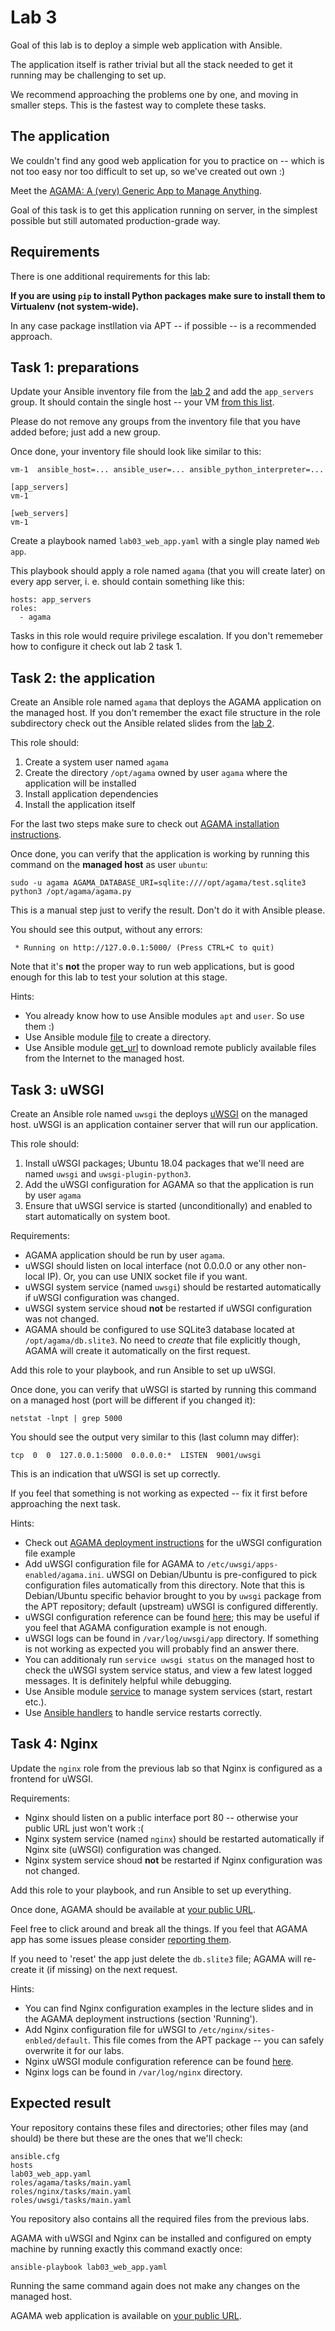 # Lab 3

Goal of this lab is to deploy a simple web application with Ansible.

The application itself is rather trivial but all the stack needed to get it
running may be challenging to set up.

We recommend approaching the problems one by one, and moving in smaller steps.
This is the fastest way to complete these tasks. 


## The application

We couldn't find any good web application for you to practice on -- which is
not too easy nor too difficult to set up, so we've created out own :)

Meet the
[AGAMA: A (very) Generic App to Manage Anything](https://github.com/hudolejev/agama).

Goal of this task is to get this application running on server, in the simplest
possible but still automated production-grade way.


## Requirements

There is one additional requirements for this lab:

**If you are using `pip` to install Python packages make sure to install them to
Virtualenv (not system-wide).**

In any case package instllation via APT -- if possible -- is a recommended
approach.


## Task 1: preparations

Update your Ansible inventory file from the [lab 2](../02-web-server/lab.md) and
add the `app_servers` group. It should contain the single host -- your VM
[from this list](http://193.40.156.86/vms.html).

Please do not remove any groups from the inventory file that you have added
before; just add a new group.

Once done, your inventory file should look like similar to this:

	vm-1  ansible_host=... ansible_user=... ansible_python_interpreter=...

	[app_servers]
	vm-1

	[web_servers]
	vm-1

Create a playbook named `lab03_web_app.yaml` with a single play named `Web app`.

This playbook should apply a role named `agama` (that you will create later) on
every app server, i. e. should contain something like this:

	hosts: app_servers
	roles:
      - agama

Tasks in this role would require privilege escalation. If you don't rememeber
how to configure it check out lab 2 task 1.


## Task 2: the application

Create an Ansible role named `agama` that deploys the AGAMA application on the
managed host. If you don't remember the exact file structure in the role
subdirectory check out the Ansible related slides from the
[lab 2](../02-web-server).

This role should:
 1. Create a system user named `agama`
 2. Create the directory `/opt/agama` owned by user `agama` where the
    application will be installed
 3. Install application dependencies
 4. Install the application itself

For the last two steps make sure to check out
[AGAMA installation instructions](https://github.com/hudolejev/agama#installation).

Once done, you can verify that the application is working by running this
command on the **managed host** as user `ubuntu`:

	sudo -u agama AGAMA_DATABASE_URI=sqlite:////opt/agama/test.sqlite3 python3 /opt/agama/agama.py

This is a manual step just to verify the result. Don't do it with Ansible
please.

You should see this output, without any errors:

	 * Running on http://127.0.0.1:5000/ (Press CTRL+C to quit)

Note that it's **not** the proper way to run web applications, but is good
enough for this lab to test your solution at this stage.

Hints:
 - You already know how to use Ansible modules `apt` and `user`. So use them :)
 - Use Ansible module
   [file](https://docs.ansible.com/ansible/latest/modules/file_module.html)
   to create a directory.
 - Use Ansible module
   [get_url](https://docs.ansible.com/ansible/latest/modules/get_url_module.html)
   to download remote publicly available files from the Internet to the managed
   host.


## Task 3: uWSGI

Create an Ansible role named `uwsgi` the deploys
[uWSGI](https://uwsgi-docs.readthedocs.io) on the managed host. uWSGI is an
application container server that will run our application.

This role should:
 1. Install uWSGI packages; Ubuntu 18.04 packages that we'll need are named
    `uwsgi` and `uwsgi-plugin-python3`.
 2. Add the uWSGI configuration for AGAMA so that the application is run by user
    `agama`
 4. Ensure that uWSGI service is started (unconditionally) and enabled to start
    automatically on system boot.

Requirements:
 - AGAMA application should be run by user `agama`.
 - uWSGI should listen on local interface (not 0.0.0.0 or any other non-local
   IP). Or, you can use UNIX socket file if you want.
 - uWSGI system service (named `uwsgi`) should be restarted automatically if
   uWSGI configuration was changed.
 - uWSGI system service shoud **not** be restarted if uWSGI configuration was
   not changed.
 - AGAMA should be configured to use SQLite3 database located at
   `/opt/agama/db.slite3`. No need to _create_ that file explicitly though,
   AGAMA will create it automatically on the first request.

Add this role to your playbook, and run Ansible to set up uWSGI.

Once done, you can verify that uWSGI is started by running this command on a
managed host (port will be different if you changed it):

	netstat -lnpt | grep 5000

You should see the output very similar to this (last column may differ):

	tcp  0  0  127.0.0.1:5000  0.0.0.0:*  LISTEN  9001/uwsgi

This is an indication that uWSGI is set up correctly.

If you feel that something is not working as expected -- fix it first before
approaching the next task.

Hints:
 - Check out
   [AGAMA deployment instructions](https://github.com/hudolejev/agama#running)
   for the uWSGI configuration file example
 - Add uWSGI configuration file for AGAMA to
   `/etc/uwsgi/apps-enabled/agama.ini`. uWSGI on Debian/Ubuntu is pre-configured
   to pick configuration files automatically from this directory. Note that this
   is Debian/Ubuntu specific behavior brought to you by `uwsgi` package from the
   APT repository; default (upstream) uWSGI is configured differently.
 - uWSGI configuration reference can be found
   [here](https://uwsgi-docs.readthedocs.io/en/latest/Options.html); this may be
   useful if you feel that AGAMA configuration example is not enough.
 - uWSGI logs can be found in `/var/log/uwsgi/app` directory. If something is
   not working as expected you will probably find an answer there.
 - You can additionaly run `service uwsgi status` on the managed host to check
   the uWSGI system service status, and view a few latest logged messages. It is
   definitely helpful while debugging.
 - Use Ansible module
   [service](https://docs.ansible.com/ansible/latest/modules/service_module.html)
   to manage system services (start, restart etc.).
 - Use
   [Ansible handlers](https://docs.ansible.com/ansible/latest/user_guide/playbooks_intro.html#handlers-running-operations-on-change)
   to handle service restarts correctly.


## Task 4: Nginx

Update the `nginx` role from the previous lab so that Nginx is configured as a
frontend for uWSGI.

Requirements:
 - Nginx should listen on a public interface port 80 -- otherwise your public
   URL just won't work :(
 - Nginx system service (named `nginx`) should be restarted automatically if
   Nginx site (uWSGI) configuration was changed.
 - Nginx system service shoud **not** be restarted if Nginx configuration was
   not changed.

Add this role to your playbook, and run Ansible to set up everything.

Once done, AGAMA should be available at
[your public URL](http://193.40.156.86/vms.html).

Feel free to click around and break all the things. If you feel that AGAMA app
has some issues please consider
[reporting them](https://github.com/hudolejev/agama#contributing).

If you need to 'reset' the app just delete the `db.slite3` file; AGAMA will
re-create it (if missing) on the next request.

Hints:
 - You can find Nginx configuration examples in the lecture slides and in the
   AGAMA deployment instructions (section 'Running').
 - Add Nginx configuration file for uWSGI to `/etc/nginx/sites-enbled/default`.
   This file comes from the APT package -- you can safely overwrite it for our
   labs.
 - Nginx uWSGI module configuration reference can be found
   [here](http://nginx.org/en/docs/http/ngx_http_uwsgi_module.html#uwsgi_pass).
 - Nginx logs can be found in `/var/log/nginx` directory.


## Expected result

Your repository contains these files and directories; other files may (and
should) be there but these are the ones that we'll check:

```
ansible.cfg
hosts
lab03_web_app.yaml
roles/agama/tasks/main.yaml
roles/nginx/tasks/main.yaml
roles/uwsgi/tasks/main.yaml
```

You repository also contains all the required files from the previous labs.

AGAMA with uWSGI and Nginx can be installed and configured on empty machine by
running exactly this command exactly once:

	ansible-playbook lab03_web_app.yaml

Running the same command again does not make any changes on the managed host.

AGAMA web application is available on
[your public URL](http://193.40.156.86/vms.html).
